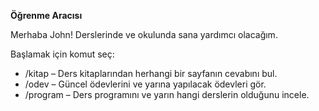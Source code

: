 **Öğrenme Aracısı**

Merhaba John! Derslerinde ve okulunda sana yardımcı olacağım.

Başlamak için komut seç:

- /kitap – Ders kitaplarından herhangi bir sayfanın cevabını bul.
- /odev – Güncel ödevlerini ve yarına yapılacak ödevleri gör.
- /program – Ders programını ve yarın hangi derslerin olduğunu incele.
